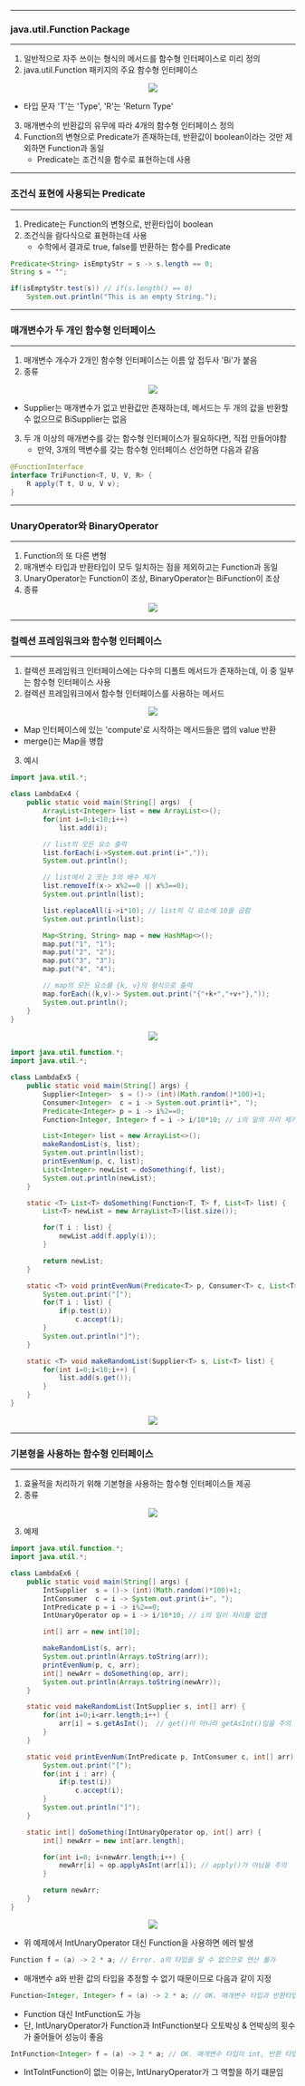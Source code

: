 -----
### java.util.Function Package
-----
1. 일반적으로 자주 쓰이는 형식의 메서드를 함수형 인터페이스로 미리 정의
2. java.util.Function 패키지의 주요 함수형 인터페이스
<div align="center">
<img src="https://github.com/sooyounghan/Java/assets/34672301/f18a8125-a556-4988-a976-ddf28520180f">
</div>

  - 타입 문자 'T'는 'Type', 'R'는 'Return Type'
    
3. 매개변수의 반환값의 유무에 따라 4개의 함수형 인터페이스 정의
4. Function의 변형으로 Predicate가 존재하는데, 반환값이 boolean이라는 것만 제외하면 Function과 동일
   - Predicate는 조건식을 함수로 표현하는데 사용

-----
### 조건식 표현에 사용되는 Predicate
-----
1. Predicate는 Function의 변형으로, 반환타입이 boolean
2. 조건식을 람다식으로 표현하는데 사용
   - 수학에서 결과로 true, false를 반환하는 함수를 Predicate
```java
Predicate<String> isEmptyStr = s -> s.length == 0;
String s = '";

if(isEmptyStr.test(s)) // if(s.length() == 0)
    System.out.println("This is an empty String.");
```

-----
### 매개변수가 두 개인 함수형 인터페이스
-----
1. 매개변수 개수가 2개인 함수형 인터페이스는 이름 앞 접두사 'Bi'가 붙음
2. 종류
<div align="center">
<img src="https://github.com/sooyounghan/Java/assets/34672301/ef3afaca-26a5-4645-a6f2-25192acc26eb">
</div>

  - Supplier는 매개변수가 없고 반환값만 존재하는데, 메서드는 두 개의 값을 반환할 수 없으므로 BiSupplier는 없음

3. 두 개 이상의 매개변수를 갖는 함수형 인터페이스가 필요하다면, 직접 만들어야함
   - 만약, 3개의 맥변수를 갖는 함수형 인터페이스 선언하면 다음과 같음
```java
@FunctionInterface
interface TriFunction<T, U, V, R> {
    R apply(T t, U u, V v);
}
```

-----
### UnaryOperator와 BinaryOperator
-----
1. Function의 또 다른 변형
2. 매개변수 타입과 반환타입이 모두 일치하는 점을 제외하고는 Function과 동일
3. UnaryOperator는 Function이 조상, BinaryOperator는 BiFunction이 조상
4. 종류
<div align="center">
<img src="https://github.com/sooyounghan/Java/assets/34672301/e8213cb7-e445-4b48-89d7-041fa23f5f54">
</div>

-----
### 컬렉션 프레임워크와 함수형 인터페이스
-----
1. 컬렉션 프레임워크 인터페이스에는 다수의 디폴트 메서드가 존재하는데, 이 중 일부는 함수형 인터페이스 사용
2. 컬렉션 프레임워크에서 함수형 인터페이스를 사용하는 메서드
<div align="center">
<img src="https://github.com/sooyounghan/Java/assets/34672301/cac21839-db89-4488-b173-85c950bc818b">
</div>

  - Map 인터페이스에 있는 'compute'로 시작하는 메서드들은 맵의 value 반환
  - merge()는 Map을 병합

3. 예시
```java
import java.util.*;

class LambdaEx4 {
	public static void main(String[] args) 	{
		ArrayList<Integer> list = new ArrayList<>();
		for(int i=0;i<10;i++)
			list.add(i);

		// list의 모든 요소 출력
		list.forEach(i->System.out.print(i+","));
		System.out.println();

		// list에서 2 또는 3의 배수 제거
		list.removeIf(x-> x%2==0 || x%3==0);
		System.out.println(list);

		list.replaceAll(i->i*10); // list의 각 요소에 10을 곱함
		System.out.println(list);

		Map<String, String> map = new HashMap<>();
		map.put("1", "1");
		map.put("2", "2");
		map.put("3", "3");
		map.put("4", "4");

		// map의 모든 요소를 {k, v}의 형식으로 출력
		map.forEach((k,v)-> System.out.print("{"+k+","+v+"},"));
		System.out.println();
	}
}
```
<div align="center">
<img src="https://github.com/sooyounghan/Java/assets/34672301/460ef8cc-ed73-40e1-9fc0-a4b66f821fe6">
</div>

```java
import java.util.function.*;
import java.util.*;

class LambdaEx5 {
	public static void main(String[] args) {
		Supplier<Integer>  s = ()-> (int)(Math.random()*100)+1;
		Consumer<Integer>  c = i -> System.out.print(i+", "); 
		Predicate<Integer> p = i -> i%2==0; 
		Function<Integer, Integer> f = i -> i/10*10; // i의 일의 자리 제거

		List<Integer> list = new ArrayList<>();	
		makeRandomList(s, list);
		System.out.println(list);
		printEvenNum(p, c, list);
		List<Integer> newList = doSomething(f, list);
		System.out.println(newList);
	}

	static <T> List<T> doSomething(Function<T, T> f, List<T> list) {
		List<T> newList = new ArrayList<T>(list.size());

		for(T i : list) {
			newList.add(f.apply(i));
		}	

		return newList;
	}

	static <T> void printEvenNum(Predicate<T> p, Consumer<T> c, List<T> list) {
		System.out.print("[");
		for(T i : list) {
			if(p.test(i))
				c.accept(i);
		}	
		System.out.println("]");
	}

	static <T> void makeRandomList(Supplier<T> s, List<T> list) {
		for(int i=0;i<10;i++) {
			list.add(s.get());
		}
	}
}
```
<div align="center">
<img src="https://github.com/sooyounghan/Java/assets/34672301/8f94381d-d82c-4f68-85e1-510ab31295b4">
</div>

-----
### 기본형을 사용하는 함수형 인터페이스
-----
1. 효율적을 처리하기 위해 기본형을 사용하는 함수형 인터페이스들 제공
2. 종류
<div align="center">
<img src="https://github.com/sooyounghan/Java/assets/34672301/f2d9cefc-4fbf-4e41-96b1-cc5705d8be1a">
</div>

3. 예제
```java
import java.util.function.*;
import java.util.*;

class LambdaEx6 {
	public static void main(String[] args) {
		IntSupplier  s = ()-> (int)(Math.random()*100)+1;
		IntConsumer  c = i -> System.out.print(i+", "); 
		IntPredicate p = i -> i%2==0; 
		IntUnaryOperator op = i -> i/10*10; // i의 일이 자리를 없앰

		int[] arr = new int[10];

		makeRandomList(s, arr);
		System.out.println(Arrays.toString(arr));
		printEvenNum(p, c, arr);
		int[] newArr = doSomething(op, arr);
		System.out.println(Arrays.toString(newArr));
	}

	static void makeRandomList(IntSupplier s, int[] arr) {
		for(int i=0;i<arr.length;i++) {
			arr[i] = s.getAsInt();  // get()이 아니라 getAsInt()임을 주의
		}
	}

	static void printEvenNum(IntPredicate p, IntConsumer c, int[] arr) {
		System.out.print("[");
		for(int i : arr) {
			if(p.test(i))
				c.accept(i);
		}	
		System.out.println("]");
	}

	static int[] doSomething(IntUnaryOperator op, int[] arr) {
		int[] newArr = new int[arr.length];

		for(int i=0; i<newArr.length;i++) {
			newArr[i] = op.applyAsInt(arr[i]); // apply()가 아님을 주의
		}	

		return newArr;
	}
}
```
<div align="center">
<img src="https://github.com/sooyounghan/Java/assets/34672301/2dab7459-0edd-4109-85ea-053bdf48b6b9">
</div>

  - 위 예제에서 IntUnaryOperator 대신 Function을 사용하면 에러 발생
```java
Function f = (a) -> 2 * a; // Error. a의 타입을 알 수 없으므로 연산 불가
```

  - 매개변수 a와 반환 값의 타입을 추정할 수 없기 때문이므로 다음과 같이 지정
```java
Function<Integer, Integer> f = (a) -> 2 * a; // OK. 매개변수 타입과 반환타입이 Integer
```

  - Function 대신 IntFunction도 가능
  - 단, IntUnaryOperator가 Function과 IntFunction보다 오토박싱 & 언박싱의 횟수가 줄어들어 성능이 좋음
```java
IntFunction<Integer> f = (a) -> 2 * a; // OK. 매개변수 타입이 int, 반환 타입은 Integer
```

  - IntToIntFunction이 없는 이유는, IntUnaryOperator가 그 역할을 하기 떄문임

